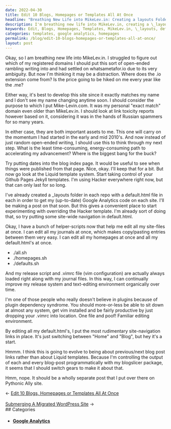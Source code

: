 ```yaml
---
date: 2022-04-30
title: Edit 10 Blogs, Homepages or Templates All At Once
headline: "Breathing New Life into MikeLev.in: Creating a layouts Folder and Using Helper-Scripts to Edit Files"
description: I'm breathing new life into MikeLev.in, creating a \_layouts folder in each repo with a default.html file to get my Google Analytics code on each site. I've also created helper-scripts to edit all my site-files at once and am putting rudimentary site-navigation links in place. I'm considering switching gears to make it about previous/next blog, so stay tuned for more updates!
keywords: Edit, Blogs, Homepages, Templates, MikeLev.in, \_layouts, default.html, Google Analytics, helper-scripts, site-files, site-navigation, previous/next blog
categories: templates, google analytics, homepages
permalink: /blog/edit-10-blogs-homepages-or-templates-all-at-once/
layout: post
---
```



Okay, so I am breathing new life into MikeLev.in. I struggled to figure out
which of my registered domains I should put this sort of open-ended rambling
writing into and had settled on whatsametafor.io due to its very ambiguity. But
now I'm thinking it may be a distraction. Where does the .io extension come
from? Is the price going to be hiked on me every year like the .me?

Either way, it's best to develop this site since it exactly matches my name and
I don't see my name changing anytime soon. I should consider the purpose to
which I put Mike-Levin.com. It was my personal "exact match" domain even older
than MikeLev.in. I should look at link toxicity reports however based on it,
considering it was in the hands of Russian spammers for so many years.

In either case, they are both important assets to me. This one will carry on
the momentum I had started in the early and mid 2010's. And now instead of just
random open-ended writing, I should use this to think through my next step.
What is the least time-consuming, energy-consuming path to accelerating my
advancement? Where is the biggest bang for the buck?

Try putting dates into the blog index page. It would be useful to see when
things were published from that page. Nice, okay. I'll keep that for a bit. But
now go look at the Liquid template system. Start taking control of your Github
Pages Jekyll templates. I'm using Hacker everywhere right now, but that can
only last for so long.

I've already created a \_layouts folder in each repo with a default.html file
in each in order to get my (up-to-date) Google Analytics code on each site.
I'll be making a post on that soon. But this gives a convenient place to start
experimenting with overriding the Hacker template. I'm already sort of doing
that, so try putting some site-wide navigation in default.html.

Okay, I have a bunch of helper-scripts now that help me edit all my site-files
at once. I can edit all my journals at once, which makes copy/pasting entries
between them very easy. I can edit all my homepages at once and all my
default.html's at once.

- ./all.sh
- ./homepages.sh
- ./defaults.sh

And my release script and .vimrc file (vim configuration) are actually always
loaded right along with my journal files. In this way, I can continually
improve my release system and text-editing environment organically over time.

I'm one of those people who really doesn't believe in plugins because of plugin
dependency syndrome. You should more-or-less be able to sit down at almost any
system, get vim installed and be fairly productive by just dropping your .vimrc
into location. One file and poof! Familiar editing environment.

By editing all my default.html's, I put the most rudimentary site-navigation
links in place. It's just switching between "Home" and "Blog", but hey it's a
start.

Hmmm. I think this is going to evolve to being about previous/next blog post
links rather than about Liquid templates. Because I'm controlling the output of
each and every blog-post programmatically with my blogslicer package, it seems
that I should switch gears to make it about that.

Hmm, nope. It should be a wholly separate post that I put over there on
Pythonic Ally site.


<div class="post-nav"><div class="post-nav-prev"><span class="arrow">&larr;&nbsp;</span><a href="/blog/edit-10-blogs-homepages-or-templates-all-at-once">Edit 10 Blogs, Homepages or Templates All At Once</a></div> &nbsp; <div class="post-nav-next"><a href="/blog/submerging-a-migrated-wordpress-site">Submerging A Migrated WordPress Site</a><span class="arrow">&nbsp;&rarr;</span></div></div>
## Categories

<ul>
<li><h4><a href='/google-analytics/'>Google Analytics</a></h4></li></ul>